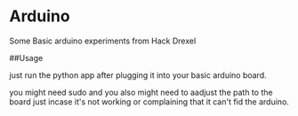 # Arduino
Some Basic arduino experiments from Hack Drexel


##Usage

just run the python app after plugging it into your basic arduino board. 

you might need sudo and you also might need to aadjust the path to the board just incase it's not working or complaining that it can't fid the arduino. 
